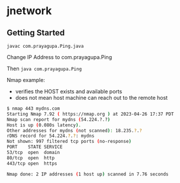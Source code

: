 jnetwork
======

Getting Started
----------------

`javac com.prayagupa.Ping.java`


Change IP Address to com.prayagupa.Ping


Then `java com.prayagupa.Ping`


Nmap example: 
- verifies the HOST exists and available ports
- does not mean host machine can reach out to the remote host

```bash
$ nmap 443 mydns.com
Starting Nmap 7.92 ( https://nmap.org ) at 2023-04-26 17:37 PDT
Nmap scan report for mydns (54.224.?.?)
Host is up (0.080s latency).
Other addresses for mydns (not scanned): 18.235.?.?
rDNS record for 54.224.?.?: mydns
Not shown: 997 filtered tcp ports (no-response)
PORT    STATE SERVICE
53/tcp  open  domain
80/tcp  open  http
443/tcp open  https

Nmap done: 2 IP addresses (1 host up) scanned in 7.76 seconds
```